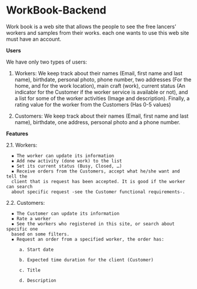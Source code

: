 # WorkBook-Backend
Work book is a web site that allows the people to see the free lancers’ workers and 
samples from their works. each one wants to use this web site must have an account. 


**Users**

We have only two types of users: 

1. Workers: 
We keep track about their names (Email, first name and last name), birthdate,
personal photo, phone number, two addresses (For the home, and for the work 
location), main craft (work), current status (An indicator for the Customer if the 
worker service is available or not), and a list for some of the worker activities 
(Image and description). Finally, a rating value for the worker from the 
Customers (Has 0-5 values)
 
2. Customers: 
We keep track about their names (Email, first name and last name), birthdate, 
one address, personal photo and a phone number. 


**Features**

   2.1. Workers: 
   
      ▪ The worker can update its information
      ▪ Add new activity (done work) to the list
      ▪ Set its current status (Busy, Closed, …)
      ▪ Receive orders from the Customers, accept what he/she want and tell the 
      client that is request has been accepted. It is good if the worker can search 
      about specific request -see the Customer functional requirements-.
 
   2.2. Customers:
   
      ▪ The Customer can update its information
      ▪ Rate a worker
      ▪ See the workers who registered in this site, or search about specific one 
      based on some filters. 
      ▪ Request an order from a specified worker, the order has: 

         a. Start date

         b. Expected time duration for the client (Customer)

         c. Title

         d. Description
